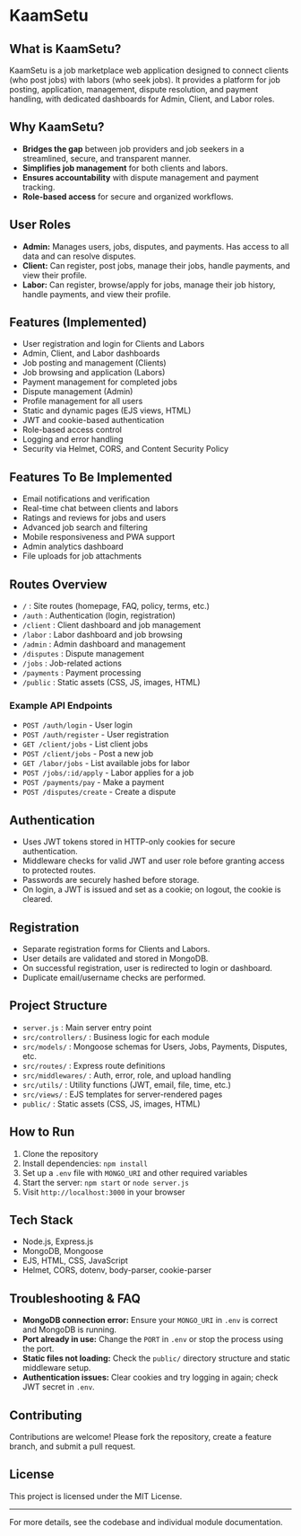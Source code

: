 # KaamSetu

## What is KaamSetu?
KaamSetu is a job marketplace web application designed to connect clients (who post jobs) with labors (who seek jobs). It provides a platform for job posting, application, management, dispute resolution, and payment handling, with dedicated dashboards for Admin, Client, and Labor roles.

## Why KaamSetu?
- **Bridges the gap** between job providers and job seekers in a streamlined, secure, and transparent manner.
- **Simplifies job management** for both clients and labors.
- **Ensures accountability** with dispute management and payment tracking.
- **Role-based access** for secure and organized workflows.

## User Roles
- **Admin:** Manages users, jobs, disputes, and payments. Has access to all data and can resolve disputes.
- **Client:** Can register, post jobs, manage their jobs, handle payments, and view their profile.
- **Labor:** Can register, browse/apply for jobs, manage their job history, handle payments, and view their profile.

## Features (Implemented)
- User registration and login for Clients and Labors
- Admin, Client, and Labor dashboards
- Job posting and management (Clients)
- Job browsing and application (Labors)
- Payment management for completed jobs
- Dispute management (Admin)
- Profile management for all users
- Static and dynamic pages (EJS views, HTML)
- JWT and cookie-based authentication
- Role-based access control
- Logging and error handling
- Security via Helmet, CORS, and Content Security Policy

## Features To Be Implemented
- Email notifications and verification
- Real-time chat between clients and labors
- Ratings and reviews for jobs and users
- Advanced job search and filtering
- Mobile responsiveness and PWA support
- Admin analytics dashboard
- File uploads for job attachments

## Routes Overview
- `/` : Site routes (homepage, FAQ, policy, terms, etc.)
- `/auth` : Authentication (login, registration)
- `/client` : Client dashboard and job management
- `/labor` : Labor dashboard and job browsing
- `/admin` : Admin dashboard and management
- `/disputes` : Dispute management
- `/jobs` : Job-related actions
- `/payments` : Payment processing
- `/public` : Static assets (CSS, JS, images, HTML)

### Example API Endpoints
- `POST /auth/login` - User login
- `POST /auth/register` - User registration
- `GET /client/jobs` - List client jobs
- `POST /client/jobs` - Post a new job
- `GET /labor/jobs` - List available jobs for labor
- `POST /jobs/:id/apply` - Labor applies for a job
- `POST /payments/pay` - Make a payment
- `POST /disputes/create` - Create a dispute

## Authentication
- Uses JWT tokens stored in HTTP-only cookies for secure authentication.
- Middleware checks for valid JWT and user role before granting access to protected routes.
- Passwords are securely hashed before storage.
- On login, a JWT is issued and set as a cookie; on logout, the cookie is cleared.

## Registration
- Separate registration forms for Clients and Labors.
- User details are validated and stored in MongoDB.
- On successful registration, user is redirected to login or dashboard.
- Duplicate email/username checks are performed.

## Project Structure
- `server.js` : Main server entry point
- `src/controllers/` : Business logic for each module
- `src/models/` : Mongoose schemas for Users, Jobs, Payments, Disputes, etc.
- `src/routes/` : Express route definitions
- `src/middlewares/` : Auth, error, role, and upload handling
- `src/utils/` : Utility functions (JWT, email, file, time, etc.)
- `src/views/` : EJS templates for server-rendered pages
- `public/` : Static assets (CSS, JS, images, HTML)

## How to Run
1. Clone the repository
2. Install dependencies: `npm install`
3. Set up a `.env` file with `MONGO_URI` and other required variables
4. Start the server: `npm start` or `node server.js`
5. Visit `http://localhost:3000` in your browser

## Tech Stack
- Node.js, Express.js
- MongoDB, Mongoose
- EJS, HTML, CSS, JavaScript
- Helmet, CORS, dotenv, body-parser, cookie-parser

## Troubleshooting & FAQ
- **MongoDB connection error:** Ensure your `MONGO_URI` in `.env` is correct and MongoDB is running.
- **Port already in use:** Change the `PORT` in `.env` or stop the process using the port.
- **Static files not loading:** Check the `public/` directory structure and static middleware setup.
- **Authentication issues:** Clear cookies and try logging in again; check JWT secret in `.env`.

## Contributing
Contributions are welcome! Please fork the repository, create a feature branch, and submit a pull request.

## License
This project is licensed under the MIT License.

---

For more details, see the codebase and individual module documentation.
